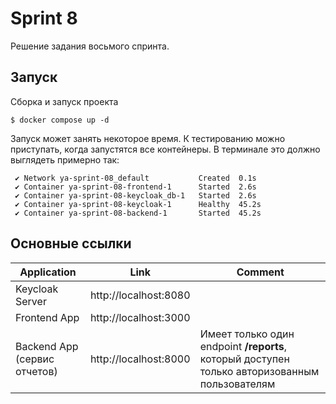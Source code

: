 # Sprint 8

Решение задания восьмого спринта.

## Запуск
Сборка и запуск проекта
```
$ docker compose up -d
```

Запуск может занять некоторое время. К тестированию можно приступать, когда запустятся все контейнеры. В терминале это должно выглядеть примерно так:
```
 ✔ Network ya-sprint-08_default           Created  0.1s 
 ✔ Container ya-sprint-08-frontend-1      Started  2.6s 
 ✔ Container ya-sprint-08-keycloak_db-1   Started  2.6s 
 ✔ Container ya-sprint-08-keycloak-1      Healthy  45.2s 
 ✔ Container ya-sprint-08-backend-1       Started  45.2s
```
## Основные ссылки
| Application | Link | Comment |
|-|-|-|
| Keycloak Server | http://localhost:8080 | |
| Frontend App | http://localhost:3000 | |
| Backend App (сервис отчетов) | http://localhost:8000 | Имеет только один endpoint **/reports**, который доступен только авторизованным пользователям |